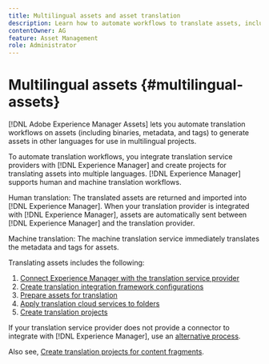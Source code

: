 ```yaml
---
title: Multilingual assets and asset translation
description: Learn how to automate workflows to translate assets, including binaries, metadata, and tags into multiple languages.
contentOwner: AG
feature: Asset Management
role: Administrator
---
```


# Multilingual assets {#multilingual-assets}

[!DNL Adobe Experience Manager Assets] lets you automate translation workflows on assets (including binaries, metadata, and tags) to generate assets in other languages for use in multilingual projects.

To automate translation workflows, you integrate translation service providers with [!DNL Experience Manager] and create projects for translating assets into multiple languages. [!DNL Experience Manager] supports human and machine translation workflows.

Human translation: The translated assets are returned and imported into [!DNL Experience Manager]. When your translation provider is integrated with [!DNL Experience Manager], assets are automatically sent between [!DNL Experience Manager] and the translation provider.

Machine translation: The machine translation service immediately translates the metadata and tags for assets.

Translating assets includes the following:

1. [Connect Experience Manager with the translation service provider](/help/sites-administering/tc-tic.md#connecting-to-a-translation-service-provider)
1. [Create translation integration framework configurations](/help/sites-administering/tc-tic.md)
1. [Prepare assets for translation](preparing-assets-for-translation.md)
1. [Apply translation cloud services to folders](transition-cloud-services.md)
1. [Create translation projects](translation-projects.md)

If your translation service provider does not provide a connector to integrate with [!DNL Experience Manager], use an [alternative process](/help/sites-administering/tc-manage.md#exporting-a-translation-job).

Also see, [Create translation projects for content fragments](creating-translation-projects-for-content-fragments.md).
